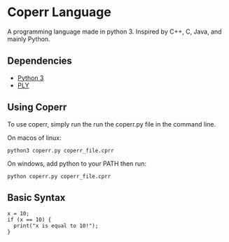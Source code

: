 # Coperr Language
A programming language made in python 3. Inspired by C++, C, Java, and mainly Python.

## Dependencies
* [Python 3](https://www.python.org/downloads/release/python-368/)
* [PLY](https://www.dabeaz.com/ply/)

## Using Coperr
To use coperr, simply run the run the coperr.py file in the command line.

On macos of linux:

`python3 coperr.py coperr_file.cprr`

On windows, add python to your PATH then run:

`python coperr.py coperr_file.cprr`

## Basic Syntax
```
x = 10;
if (x == 10) {
  print("x is equal to 10!");
}
```


